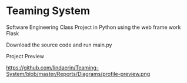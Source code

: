 # Teaming System
Software Engineering Class Project in Python using the web frame work Flask 


Download the source code and run main.py 

Project Preview

https://github.com/lindaerin/Teaming-System/blob/master/Reports/Diagrams/profile-preview.png
